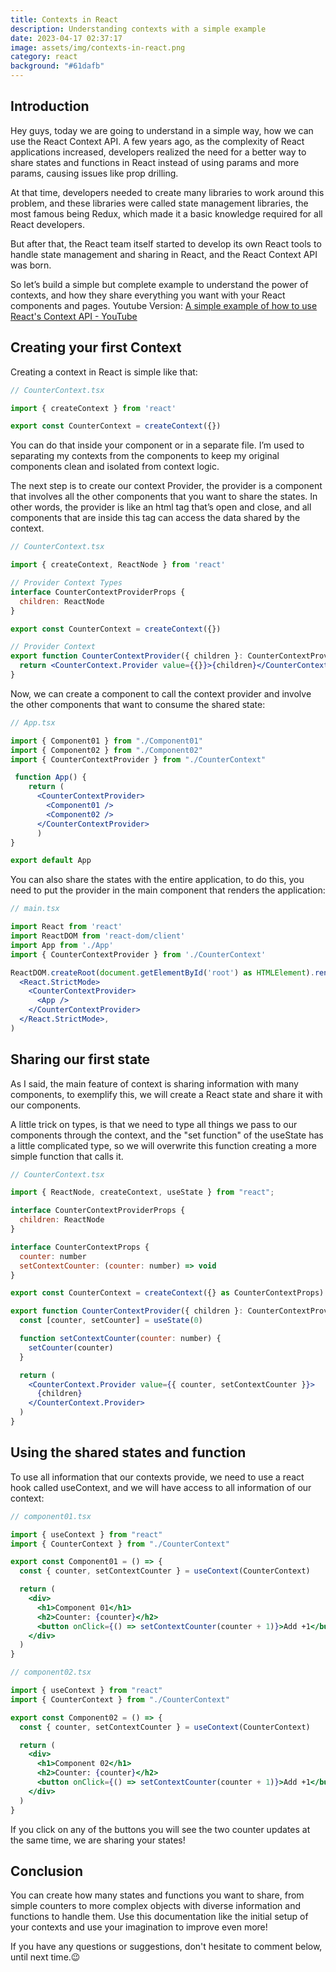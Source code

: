 ```yaml
---
title: Contexts in React
description: Understanding contexts with a simple example
date: 2023-04-17 02:37:17
image: assets/img/contexts-in-react.png
category: react
background: "#61dafb"
---
```

## Introduction

Hey guys, today we are going to understand in a simple way, how we can use the React Context API. A few years ago, as the complexity of React applications increased, developers realized the need for a better way to share states and functions in React instead of using params and more params, causing issues like prop drilling.

At that time, developers needed to create many libraries to work around this problem, and these libraries were called state management libraries, the most famous being Redux, which made it a basic knowledge required for all React developers.

But after that, the React team itself started to develop its own React tools to handle state management and sharing in React, and the React Context API was born.

So let’s build a simple but complete example to understand the power of contexts, and how they share everything you want with your React components and pages.
Youtube Version: [A simple example of how to use React's Context API - YouTube](https://www.youtube.com/watch?v=o0O3MRKzotg)


## Creating your first Context

Creating a context in React is simple like that:

```jsx
// CounterContext.tsx

import { createContext } from 'react'

export const CounterContext = createContext({})
```

You can do that inside your component or in a separate file. I’m used to separating my contexts from the components to keep my original components clean and isolated from context logic.

The next step is to create our context Provider, the provider is a component that involves all the other components that you want to share the states. In other words, the provider is like an html tag that’s open and close, and all components that are inside this tag can access the data shared by the context.

```jsx
// CounterContext.tsx

import { createContext, ReactNode } from 'react'

// Provider Context Types
interface CounterContextProviderProps {
  children: ReactNode
}

export const CounterContext = createContext({})

// Provider Context
export function CounterContextProvider({ children }: CounterContextProviderProps) {
  return <CounterContext.Provider value={{}}>{children}</CounterContext.Provider>
}
```

Now, we can create a component to call the context provider and involve the other components that want to consume the shared state:

```jsx
// App.tsx

import { Component01 } from "./Component01"
import { Component02 } from "./Component02"
import { CounterContextProvider } from "./CounterContext"

 function App() {
    return (
      <CounterContextProvider>
        <Component01 />
        <Component02 />
      </CounterContextProvider>
	  )
}

export default App
```

You can also share the states with the entire application, to do this, you need to put the provider in the main component that renders the application:

```jsx
// main.tsx

import React from 'react'
import ReactDOM from 'react-dom/client'
import App from './App'
import { CounterContextProvider } from './CounterContext'

ReactDOM.createRoot(document.getElementById('root') as HTMLElement).render(
  <React.StrictMode>
    <CounterContextProvider>
      <App />
    </CounterContextProvider>
  </React.StrictMode>,
)
```

## Sharing our first state

As I said, the main feature of context is sharing information with many components, to exemplify this, we will create a React state and share it with our components.

A little trick on types, is that we need to type all things we pass to our components through the context, and the "set function" of the useState has a little complicated type, so we will overwrite this function creating a more simple function that calls it.

```jsx
// CounterContext.tsx

import { ReactNode, createContext, useState } from "react";

interface CounterContextProviderProps {
  children: ReactNode
}

interface CounterContextProps {
  counter: number
  setContextCounter: (counter: number) => void
}

export const CounterContext = createContext({} as CounterContextProps)

export function CounterContextProvider({ children }: CounterContextProviderProps) {
  const [counter, setCounter] = useState(0)

  function setContextCounter(counter: number) {
    setCounter(counter)
  }

  return (
    <CounterContext.Provider value={{ counter, setContextCounter }}>
      {children}
    </CounterContext.Provider>
  )
}
```

## Using the shared states and function

To use all information that our contexts provide, we need to use a react hook called useContext, and we will have access to all information of our context:

```jsx
// component01.tsx

import { useContext } from "react"
import { CounterContext } from "./CounterContext"

export const Component01 = () => {
  const { counter, setContextCounter } = useContext(CounterContext)

  return (
    <div>
      <h1>Component 01</h1>
      <h2>Counter: {counter}</h2>
      <button onClick={() => setContextCounter(counter + 1)}>Add +1</button>
    </div>
  )
}
```

```jsx
// component02.tsx

import { useContext } from "react"
import { CounterContext } from "./CounterContext"

export const Component02 = () => {
  const { counter, setContextCounter } = useContext(CounterContext)

  return (
    <div>
      <h1>Component 02</h1>
      <h2>Counter: {counter}</h2>
      <button onClick={() => setContextCounter(counter + 1)}>Add +1</button>
    </div>
  )
}
```

If you click on any of the buttons you will see the two counter updates at the same time, we are sharing your states!

## Conclusion

You can create how many states and functions you want to share, from simple counters to more complex objects with diverse information and functions to handle them. Use this documentation like the initial setup of your contexts and use your imagination to improve even more!

If you have any questions or suggestions, don't hesitate to comment below, until next time.😉
